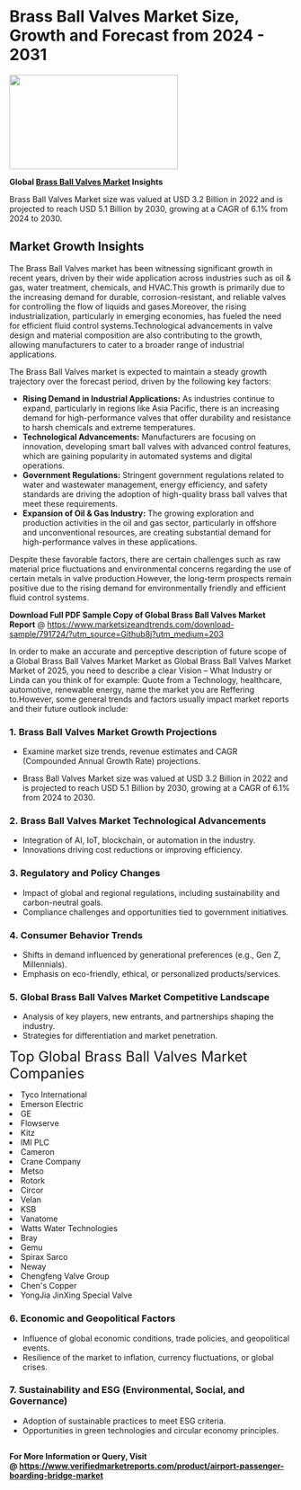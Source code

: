 <H1>Brass Ball Valves Market Size, Growth and Forecast from 2024 - 2031</H1><img class="aligncenter size-medium wp-image-584254" src="https://thirdeyenews.in/wp-content/uploads/2024/09/Global-Market-Research-300x168.jpeg" alt="" width="300" height="168" /><p><strong>Global&nbsp;<a href="https://www.marketsizeandtrends.com/download-sample/791724/?utm_source=Github8j?utm_medium=203">Brass Ball Valves Market</a> Insights</strong></p><p>Brass Ball Valves Market size was valued at USD 3.2 Billion in 2022 and is projected to reach USD 5.1 Billion by 2030, growing at a CAGR of 6.1% from 2024 to 2030.</p><p><h2>Market Growth Insights</h2> <p>The Brass Ball Valves market has been witnessing significant growth in recent years, driven by their wide application across industries such as oil & gas, water treatment, chemicals, and HVAC.This growth is primarily due to the increasing demand for durable, corrosion-resistant, and reliable valves for controlling the flow of liquids and gases.Moreover, the rising industrialization, particularly in emerging economies, has fueled the need for efficient fluid control systems.Technological advancements in valve design and material composition are also contributing to the growth, allowing manufacturers to cater to a broader range of industrial applications.</p> <p>The Brass Ball Valves market is expected to maintain a steady growth trajectory over the forecast period, driven by the following key factors:</p> <ul> <li><strong>Rising Demand in Industrial Applications:</strong> As industries continue to expand, particularly in regions like Asia Pacific, there is an increasing demand for high-performance valves that offer durability and resistance to harsh chemicals and extreme temperatures.</li> <li><strong>Technological Advancements:</strong> Manufacturers are focusing on innovation, developing smart ball valves with advanced control features, which are gaining popularity in automated systems and digital operations.</li> <li><strong>Government Regulations:</strong> Stringent government regulations related to water and wastewater management, energy efficiency, and safety standards are driving the adoption of high-quality brass ball valves that meet these requirements.</li> <li><strong>Expansion of Oil & Gas Industry:</strong> The growing exploration and production activities in the oil and gas sector, particularly in offshore and unconventional resources, are creating substantial demand for high-performance valves in these applications.</li> </ul> <p>Despite these favorable factors, there are certain challenges such as raw material price fluctuations and environmental concerns regarding the use of certain metals in valve production.However, the long-term prospects remain positive due to the rising demand for environmentally friendly and efficient fluid control systems.</p> <p><span class=""><strong>Download Full PDF Sample Copy of Global Brass Ball Valves Market Report</strong> @ <a href="https://www.marketsizeandtrends.com/download-sample/791724/?utm_source=Github8j?utm_medium=203" target="_blank">https://www.marketsizeandtrends.com/download-sample/791724/?utm_source=Github8j?utm_medium=203</a></span></p><p>In order to make an accurate and perceptive description of future scope of a Global&nbsp;Brass Ball Valves Market Market as Global&nbsp;Brass Ball Valves Market Market of 2025, you need to describe a clear Vision &ndash; What Industry or Linda can you think of for example: Quote from a Technology, healthcare, automotive, renewable energy, name the market you are Reffering to.However, some general trends and factors usually impact market reports and their future outlook include:</p><h3>1.&nbsp;<strong>Brass Ball Valves Market Growth Projections</strong></h3><ul><li>Examine market size trends, revenue estimates and CAGR (Compounded Annual Growth Rate) projections.</li><li><p>Brass Ball Valves Market size was valued at USD 3.2 Billion in 2022 and is projected to reach USD 5.1 Billion by 2030, growing at a CAGR of 6.1% from 2024 to 2030.</p></li></ul><h3>2.&nbsp;<strong>Brass Ball Valves Market Technological Advancements</strong></h3><ul><li>Integration of AI, IoT, blockchain, or automation in the industry.</li><li>Innovations driving cost reductions or improving efficiency.</li></ul><h3>3.&nbsp;<strong>Regulatory and Policy Changes</strong></h3><ul><li>Impact of global and regional regulations, including sustainability and carbon-neutral goals.</li><li>Compliance challenges and opportunities tied to government initiatives.</li></ul><h3>4.&nbsp;<strong>Consumer Behavior Trends</strong></h3><ul><li>Shifts in demand influenced by generational preferences (e.g., Gen Z, Millennials).</li><li>Emphasis on eco-friendly, ethical, or personalized products/services.</li></ul><h3>5.&nbsp;<strong>Global Brass Ball Valves Market Competitive Landscape</strong></h3><ul><li>Analysis of key players, new entrants, and partnerships shaping the industry.</li><li>Strategies for differentiation and market penetration.</li></ul><p data-pm-slice="1 1 []"><span style="color: inherit; font-family: inherit; font-size: 25px;">Top Global Brass Ball Valves Market Companies</span></p><div class="" data-test-id=""><p><li>Tyco International</li><li> Emerson Electric</li><li> GE</li><li> Flowserve</li><li> Kitz</li><li> IMI PLC</li><li> Cameron</li><li> Crane Company</li><li> Metso</li><li> Rotork</li><li> Circor</li><li> Velan</li><li> KSB</li><li> Vanatome</li><li> Watts Water Technologies</li><li> Bray</li><li> Gemu</li><li> Spirax Sarco</li><li> Neway</li><li> Chengfeng Valve Group</li><li> Chen's Copper</li><li> YongJia JinXing Special Valve</li></p></div><h3>6.&nbsp;<strong>Economic and Geopolitical Factors</strong></h3><ul><li>Influence of global economic conditions, trade policies, and geopolitical events.</li><li>Resilience of the market to inflation, currency fluctuations, or global crises.</li></ul><h3>7.&nbsp;<strong>Sustainability and ESG (Environmental, Social, and Governance)</strong></h3><ul><li>Adoption of sustainable practices to meet ESG criteria.</li><li>Opportunities in green technologies and circular economy principles.</li></ul><h2><strong style="font-size: 14px;">For More Information or Query, Visit @&nbsp;</strong><a style="background-color: #ffffff; font-size: 14px;" href="https://www.marketsizeandtrends.com/report/brass-ball-valves-market/" target="_blank">https://www.verifiedmarketreports.com/product/airport-passenger-boarding-bridge-market</a></h2>